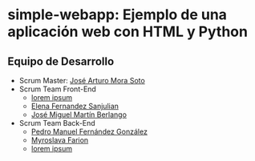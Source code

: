 # simple-webapp: Ejemplo de una aplicación web con HTML y Python

## Equipo de Desarrollo

* Scrum Master: [José Arturo Mora Soto](https://github.com/jarturomora)
* Scrum Team Front-End
  * [lorem ipsum](#)
  * [Elena Fernandez Sanjulian](https://github.com/elena992)
  * [José Miguel Martín Berlango](#)
* Scrum Team Back-End
  * [Pedro Manuel Fernández González](https://github.com/pmafergon)
  * [Myroslava Farion](https://github.com/MyroslavaF)
  * [lorem ipsum](#)

